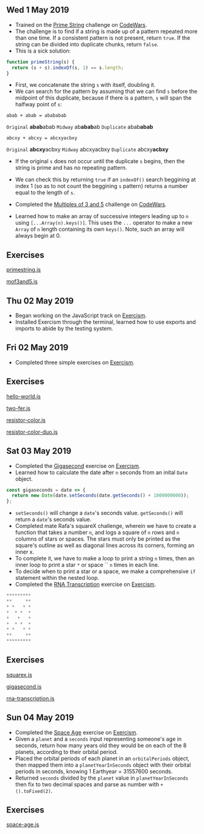 ## Wed 1 May 2019

- Trained on the [Prime String](https://www.codewars.com/kata/simple-fun-number-116-prime-string/solutions?show-solutions=1) challenge on [CodeWars](https://www.codewars.com/).
- The challenge is to find if a string is made up of a pattern repeated more than one time. If a consistent pattern is not present, return `true`. If the string can be divided into duplicate chunks, return `false`.
- This is a sick solution:

```js
function primeString(s) {
  return (s + s).indexOf(s, 1) == s.length;
}
```

- First, we concatenate the string `s` with itself, doubling it.
- We can search for the pattern by assuming that we can find `s` before the midpoint of this duplicate, because if there is a pattern, `s` will span the halfway point of `s`:

`abab + abab = abababab`

`Original` **abab**abab
`Midway` ab**abab**ab
`Duplicate` abab**abab**

`abcxy + abcxy = abcxyacbxy`

`Original` **abcxy**acbxy
`Midway` abcxyacbxy
`Duplicate` abcxy**acbxy**

- If the original `s` does not occur until the duplicate `s` begins, then the string is prime and has no repeating pattern.
- We can check this by returning `true` if an `indexOf()` search beggining at index 1 (so as to not count the beggining `s` pattern) returns a number equal to the length of `s`.

- Completed the [Multiples of 3 and 5](https://www.codewars.com/kata/multiples-of-3-or-5/train/javascript) challenge on [CodeWars](https://www.codewars.com/).
- Learned how to make an array of successive integers leading up to `n` using `[...Array(n).keys()]`. This uses the `...` operator to make a new `Array` of `n` length containing its own `keys()`. Note, such an array will always begin at 0.

## Exercises

[primestring.js](../exercises/primestring.js)

[mof3and5.js](../exercises/mof3and5.js)

## Thu 02 May 2019

- Began working on the JavaScript track on [Exercism](https://www.exercism.io).
- Installed Exercism through the terminal, learned how to use exports and imports to abide by the testing system.

## Fri 02 May 2019

- Completed three simple exercises on [Exercism](https://www.exercism.io).

## Exercises

[hello-world.js](../exercises/resistor-color.js)

[two-fer.js](../exercises/two-fer.js)

[resistor-color.js](../exercises/resistor-color.js)

[resistor-color-duo.js](../exercises/resistor-color-duo.js)

## Sat 03 May 2019

- Completed the [Gigasecond](https://exercism.io/my/solutions/f061907157864d4ea1db922718e9cb92) exercise on [Exercism](https://www.exercism.io).
- Learned how to calculate the date after `n` seconds from an inital `Date` object.

```js
const gigaseconds = date => {
  return new Date(date.setSeconds(date.getSeconds() + 1000000000));
};
```

- `setSeconds()` will change a `date`'s seconds value. `getSeconds()` will return a `date`'s seconds value.
- Completed mate Rafa's squareX challenge, wherein we have to create a function that takes a number `n`, and logs a square of `n` rows and `n` columns of stars or spaces. The stars must only be printed as the square's outline as well as diagonal lines across its corners, forming an inner x.
- To complete it, we have to make a loop to print a string `n` times, then an inner loop to print a star `*` or space `` `n` times in each line.
- To decide when to print a star or a space, we make a comprehensive `if` statement within the nested loop.
- Completed the [RNA Transcription](https://exercism.io/my/solutions/0ace52e59e9b4946b8b0afed8fd93601) exercise on [Exercism](https://www.exercism.io).

```js
*********
**     **
* *   * *
*  * *  *
*   *   *
*  * *  *
* *   * *
**     **
*********
```

## Exercises

[squarex.js](../exercises/squarex.js)

[gigasecond.js](../exercises/gigasecond.js)

[rna-transcription.js](../exercises/rna-transcription.js)

## Sun 04 May 2019

- Completed the [Space Age](https://exercism.io/my/solutions/40a827e79c684acc8322a6b3b5933099) exercise on [Exercism](https://www.exercism.io).
- Given a `planet` and a `seconds` input representing someone's age in seconds, return how many years old they would be on each of the 8 planets, according to their orbital period.
- Placed the orbital periods of each planet in an `orbitalPeriods` object, then mapped them into a `planetYearInSeconds` object with their orbital periods in seconds, knowing 1 Earthyear = 31557600 seconds.
- Returned `seconds` divided by the `planet` value in `planetYearInSeconds` then fix to two decimal spaces and parse as number with `+().toFixed(2)`.

## Exercises

[space-age.js](../exercises/space-age.js)
